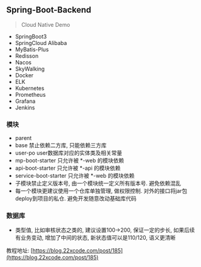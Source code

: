 ## Spring-Boot-Backend

> Cloud Native Demo

* SpringBoot3
* SpringCloud Alibaba
* MyBatis-Plus
* Redisson
* Nacos
* SkyWalking
* Docker
* ELK
* Kubernetes
* Prometheus
* Grafana
* Jenkins

### 模块

* parent
* base 禁止依赖二方库, 只能依赖三方库
* user-po user数据库对应的实体类及相关常量
* mp-boot-starter 只允许被 *-web 的模块依赖
* api-boot-starter 只允许被 *-api 的模块依赖
* service-boot-starter 只允许被 *-web 的模块依赖
* 子模块禁止定义版本号, 由一个模块统一定义所有版本号. 避免依赖混乱
* 每一个模块更建议使用一个仓库单独管理, 做权限控制. 对外的接口将jar包deploy到项目的私仓. 避免开发随意改动基础库代码

### 数据库

* 类型值, 比如审核状态之类的, 建议设置100->200, 保证一定的步长, 如果后续有业务变动, 增加了中间的状态, 新状态值可以是110/120,
  语义更清晰



教程地址: [https://blog.22xcode.com/post/185](https://blog.22xcode.com/post/185)
